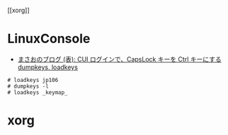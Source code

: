 [[xorg]]

# LinuxConsole
- [まさおのブログ (表): CUI ログインで、CapsLock キーを Ctrl キーにする dumpkeys, loadkeys](http://masaoo.blogspot.com/2017/12/cui-capslock-ctrl-dumpkeys-loadkeys.html)



```
# loadkeys jp106
# dumpkeys -l
# loadkeys _keymap_
```

# xorg
